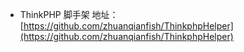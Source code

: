 * ThinkPHP 脚手架  地址：[https://github.com/zhuanqianfish/ThinkphpHelper](https://github.com/zhuanqianfish/ThinkphpHelper)
